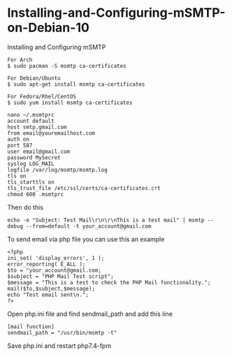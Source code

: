 # Installing-and-Configuring-mSMTP-on-Debian-10


Installing and Configuring mSMTP

    For Arch
    $ sudo pacman -S msmtp ca-certificates

    For Debian/Ubuntu
    $ sudo apt-get install msmtp ca-certificates

    For Fedora/Rhel/CentOS
    $ sudo yum install msmtp ca-certificates

    nano ~/.msmtprc
    account default
    host smtp.gmail.com
    from email@youremailhost.com
    auth on
    port 587
    user email@gmail.com
    password MySecret
    syslog LOG_MAIL
    logfile /var/log/msmtp/msmtp.log
    tls on
    tls_starttls on
    tls_trust_file /etc/ssl/certs/ca-certificates.crt
    chmod 600 .msmtprc

Then do this

    echo -e "Subject: Test Mail\r\n\r\nThis is a test mail" | msmtp --debug --from=default -t your_account@gmail.com

To send email via php file you can use this an example

    <?php
    ini_set( 'display_errors', 1 );
    error_reporting( E_ALL );
    $to = "your_account@gmail.com;
    $subject = "PHP Mail Test script";
    $message = "This is a test to check the PHP Mail functionality.";
    mail($to,$subject,$message);
    echo "Test email sent\n.";
    ?>
Open php.ini file and find sendmail_path and add this line

    [mail function]
    sendmail_path = "/usr/bin/msmtp -t"
  
Save php.ini and restart php7.4-fpm 


